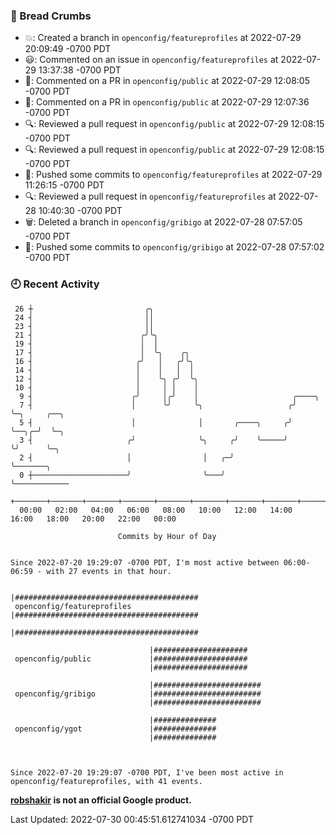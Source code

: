 ### 🍞 Bread Crumbs

 * 💥: Created a branch in `openconfig/featureprofiles` at 2022-07-29 20:09:49 -0700 PDT
 * 😃: Commented on an issue in `openconfig/featureprofiles` at 2022-07-29 13:37:38 -0700 PDT
 * 💬: Commented on a PR in  `openconfig/public` at 2022-07-29 12:08:05 -0700 PDT
 * 💬: Commented on a PR in  `openconfig/public` at 2022-07-29 12:07:36 -0700 PDT
 * 🔍: Reviewed a pull request in  `openconfig/public` at 2022-07-29 12:08:15 -0700 PDT
 * 🔍: Reviewed a pull request in  `openconfig/public` at 2022-07-29 12:08:15 -0700 PDT
 * 🚢: Pushed some commits to `openconfig/featureprofiles` at 2022-07-29 11:26:15 -0700 PDT
 * 🔍: Reviewed a pull request in  `openconfig/featureprofiles` at 2022-07-28 10:40:30 -0700 PDT
 * 🗑: Deleted a branch in `openconfig/gribigo` at 2022-07-28 07:57:05 -0700 PDT
 * 🚢: Pushed some commits to `openconfig/gribigo` at 2022-07-28 07:57:02 -0700 PDT

### 🕘 Recent Activity
```
 26 ┼                         ╭╮
 24 ┤                         ││
 23 ┤                         ││
 21 ┤                        ╭╯╰╮
 19 ┤                        │  │
 17 ┤                        │  ╰╮    ╭╮
 16 ┤                       ╭╯   │   ╭╯╰╮
 14 ┤                       │    │   │  │
 12 ┤                       │    ╰╮ ╭╯  ╰╮
 10 ┤                       │     │ │    │
  9 ┤                      ╭╯     │╭╯    │                     ╭────╮
  7 ┤                      │      ╰╯     ╰╮                   ╭╯    ╰─╮     ╭──╮
  5 ┤                      │              │       ╭────╮     ╭╯       ╰──╮╭─╯  ╰─╮
  3 ┤                     ╭╯              ╰╮     ╭╯    ╰─────╯           ╰╯      ╰─╮
  2 ┤                     │                │   ╭─╯                                 ╰───────╮
  0 ┼─────────────────────╯                ╰───╯                                           ╰────────────
    +───────+───────+───────+───────+───────+───────+───────+───────+───────+───────+───────+───────+────
  00:00   02:00   04:00   06:00   08:00   10:00   12:00   14:00   16:00   18:00   20:00   22:00   00:00   

						Commits by Hour of Day


Since 2022-07-20 19:29:07 -0700 PDT, I'm most active between 06:00-06:59 - with 27 events in that hour.

```



```
                               |#########################################
 openconfig/featureprofiles    |#########################################
                               |#########################################

                               |#####################
 openconfig/public             |#####################
                               |#####################

                               |########################
 openconfig/gribigo            |########################
                               |########################

                               |##############
 openconfig/ygot               |##############
                               |##############



Since 2022-07-20 19:29:07 -0700 PDT, I've been most active in openconfig/featureprofiles, with 41 events.

```
**[robshakir](mailto:robjs@google.com) is not an official Google product.**  


Last Updated: 2022-07-30 00:45:51.612741034 -0700 PDT
